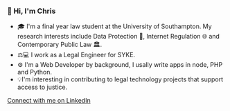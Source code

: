 ### 👋 Hi, I'm Chris
- 🎓 I'm a final year law student at the University of Southampton. My research interests include Data Protection 💾, Internet Regulation 🌐 and Contemporary Public Law 🏛.
- ⚖️💻 I work as a Legal Engineer for SYKE.
- ⚙️ I'm a Web Developer by background, I usally write apps in node, PHP and Python.
- 💡I'm interesting in contributing to legal technology projects that support access to justice.

[Connect with me on LinkedIn](https://www.linkedin.com/in/christopher-ireland/)
